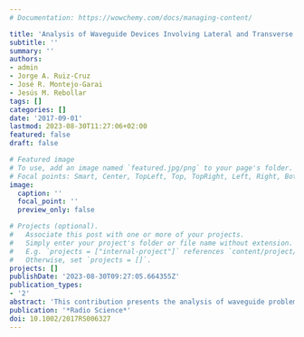 ```yaml
---
# Documentation: https://wowchemy.com/docs/managing-content/

title: 'Analysis of Waveguide Devices Involving Lateral and Transverse Perfect Magnetic Wall Boundary Conditions by the Mode-Matching Method'
subtitle: ''
summary: ''
authors:
- admin
- Jorge A. Ruiz-Cruz
- José R. Montejo-Garai
- Jesús M. Rebollar
tags: []
categories: []
date: '2017-09-01'
lastmod: 2023-08-30T11:27:06+02:00
featured: false
draft: false

# Featured image
# To use, add an image named `featured.jpg/png` to your page's folder.
# Focal points: Smart, Center, TopLeft, Top, TopRight, Left, Right, BottomLeft, Bottom, BottomRight.
image:
  caption: ''
  focal_point: ''
  preview_only: false

# Projects (optional).
#   Associate this post with one or more of your projects.
#   Simply enter your project's folder or file name without extension.
#   E.g. `projects = ["internal-project"]` references `content/project/deep-learning/index.md`.
#   Otherwise, set `projects = []`.
projects: []
publishDate: '2023-08-30T09:27:05.664355Z'
publication_types:
- '2'
abstract: 'This contribution presents the analysis of waveguide problems involving general boundary conditions of perfect magnetic wall. This type of boundary condition is used in electromagnetic solvers very commonly when the device under analysis has physical symmetry, in order to speed up the computation time. This paper is focused on extending its use in problems having this type of boundary condition in the lateral and transverse walls of the waveguides involved in the problem. The presented formulation, based on the mode-matching method, will be applied to classical waveguide devices, but also to address radiating problems with a novel formulation. Different applications will be targeted, and the simulation results will be compared with those obtained by other numerical techniques (based on different solvers), validating the presented approach as another suitable tool for computer-aided design.'
publication: '*Radio Science*'
doi: 10.1002/2017RS006327
---
```


